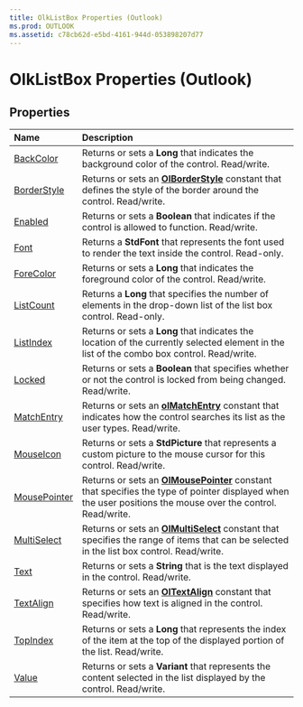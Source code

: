 ```yaml
---
title: OlkListBox Properties (Outlook)
ms.prod: OUTLOOK
ms.assetid: c78cb62d-e5bd-4161-944d-053898207d77
---
```



# OlkListBox Properties (Outlook)

## Properties



|**Name**|**Description**|
|:-----|:-----|
|[BackColor](olklistbox-backcolor-property-outlook.md)|Returns or sets a  **Long** that indicates the background color of the control. Read/write.|
|[BorderStyle](olklistbox-borderstyle-property-outlook.md)|Returns or sets an  **[OlBorderStyle](olborderstyle-enumeration-outlook.md)** constant that defines the style of the border around the control. Read/write.|
|[Enabled](olklistbox-enabled-property-outlook.md)|Returns or sets a  **Boolean** that indicates if the control is allowed to function. Read/write.|
|[Font](olklistbox-font-property-outlook.md)|Returns a  **StdFont** that represents the font used to render the text inside the control. Read-only.|
|[ForeColor](olklistbox-forecolor-property-outlook.md)|Returns or sets a  **Long** that indicates the foreground color of the control. Read/write.|
|[ListCount](olklistbox-listcount-property-outlook.md)|Returns a  **Long** that specifies the number of elements in the drop-down list of the list box control. Read-only.|
|[ListIndex](olklistbox-listindex-property-outlook.md)|Returns or sets a  **Long** that indicates the location of the currently selected element in the list of the combo box control. Read/write.|
|[Locked](olklistbox-locked-property-outlook.md)|Returns or sets a  **Boolean** that specifies whether or not the control is locked from being changed. Read/write.|
|[MatchEntry](olklistbox-matchentry-property-outlook.md)|Returns or sets an  **[olMatchEntry](olmatchentry-enumeration-outlook.md)** constant that indicates how the control searches its list as the user types. Read/write.|
|[MouseIcon](olklistbox-mouseicon-property-outlook.md)|Returns or sets a  **StdPicture** that represents a custom picture to the mouse cursor for this control. Read/write.|
|[MousePointer](olklistbox-mousepointer-property-outlook.md)|Returns or sets an  **[OlMousePointer](olmousepointer-enumeration-outlook.md)** constant that specifies the type of pointer displayed when the user positions the mouse over the control. Read/write.|
|[MultiSelect](olklistbox-multiselect-property-outlook.md)|Returns or sets an  **[OlMultiSelect](olmultiselect-enumeration-outlook.md)** constant that specifies the range of items that can be selected in the list box control. Read/write.|
|[Text](olklistbox-text-property-outlook.md)|Returns or sets a  **String** that is the text displayed in the control. Read/write.|
|[TextAlign](olklistbox-textalign-property-outlook.md)|Returns or sets an  **[OlTextAlign](oltextalign-enumeration-outlook.md)** constant that specifies how text is aligned in the control. Read/write.|
|[TopIndex](olklistbox-topindex-property-outlook.md)|Returns or sets a  **Long** that represents the index of the item at the top of the displayed portion of the list. Read/write.|
|[Value](olklistbox-value-property-outlook.md)|Returns or sets a  **Variant** that represents the content selected in the list displayed by the control. Read/write.|

